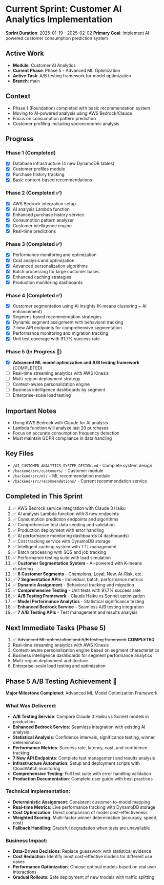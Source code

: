 # Current Sprint: Customer AI Analytics Implementation
**Sprint Duration**: 2025-01-19 - 2025-02-02
**Primary Goal**: Implement AI-powered customer consumption prediction system

## Active Work
- **Module**: Customer AI Analytics
- **Current Phase**: Phase 5 - Advanced ML Optimization
- **Active Task**: A/B testing framework for model optimization
- **Branch**: main

## Context
- Phase 1 (Foundation) completed with basic recommendation system
- Moving to AI-powered analysis using AWS Bedrock/Claude
- Focus on consumption pattern prediction
- Customer profiling including socioeconomic analysis

## Progress
### Phase 1 (Completed)
- [x] Database infrastructure (4 new DynamoDB tables)
- [x] Customer profiles module
- [x] Purchase history tracking
- [x] Basic content-based recommendations

### Phase 2 (Completed ✅)
- [x] AWS Bedrock integration setup
- [x] AI analysis Lambda function
- [x] Enhanced purchase history service
- [x] Consumption pattern analyzer
- [x] Customer intelligence engine
- [x] Real-time predictions

### Phase 3 (Completed ✅)
- [x] Performance monitoring and optimization
- [x] Cost analysis and optimization
- [x] Advanced personalization algorithms
- [x] Batch processing for large customer bases
- [x] Enhanced caching strategies
- [x] Production monitoring dashboards

### Phase 4 (Completed ✅)
- [x] Customer segmentation using AI insights (K-means clustering + AI enhancement)
- [x] Segment-based recommendation strategies
- [x] Dynamic segment assignment with behavioral tracking
- [x] 7 new API endpoints for comprehensive segmentation
- [x] Performance monitoring and migration tracking
- [x] Unit test coverage with 91.7% success rate

### Phase 5 (In Progress 🚀)
- [x] **Advanced ML model optimization and A/B testing framework** (COMPLETED)
- [ ] Real-time streaming analytics with AWS Kinesis
- [ ] Multi-region deployment strategy
- [ ] Context-aware personalization engine
- [ ] Business intelligence dashboards by segment
- [ ] Enterprise-scale load testing

## Important Notes
- Using AWS Bedrock with Claude for AI analysis
- Lambda function will analyze last 20 purchases
- Focus on accurate consumption frequency detection
- Must maintain GDPR compliance in data handling

## Key Files
- `/AI_CUSTOMER_ANALYTICS_SYSTEM_DESIGN.md` - Complete system design
- `/backend/src/customers/` - Customer module
- `/backend/src/ml/` - ML recommendation module
- `/backend/src/recommendations/` - Current recommendation service

## Completed in This Sprint
1. ✅ AWS Bedrock service integration with Claude 3 Haiku
2. ✅ AI analysis Lambda function with 8 new endpoints
3. ✅ Consumption prediction endpoints and algorithms
4. ✅ Comprehensive test data seeding and validation
5. ✅ Production deployment with error handling
6. ✅ AI performance monitoring dashboards (4 dashboards)
7. ✅ Cost tracking service with DynamoDB storage
8. ✅ Intelligent caching system with TTL management
9. ✅ Batch processing with SQS and job tracking
10. ✅ Performance testing suite with load simulation
11. ✅ **Customer Segmentation System** - AI-powered with K-means clustering
12. ✅ **8 Customer Segments** - Champions, Loyal, New, At-Risk, etc.
13. ✅ **7 Segmentation APIs** - Individual, batch, performance metrics
14. ✅ **Dynamic Assignment** - Behavioral tracking and migration
15. ✅ **Comprehensive Testing** - Unit tests with 91.7% success rate
16. ✅ **A/B Testing Framework** - Claude Haiku vs Sonnet optimization
17. ✅ **Model Performance Analytics** - Statistical significance testing
18. ✅ **Enhanced Bedrock Service** - Seamless A/B testing integration
19. ✅ **7 A/B Testing APIs** - Test management and results analysis

## Next Immediate Tasks (Phase 5)
1. ✅ ~~Advanced ML optimization and A/B testing framework~~ **COMPLETED**
2. Real-time streaming analytics with AWS Kinesis
3. Context-aware personalization engine based on segment characteristics
4. Business intelligence dashboards for segment performance analytics
5. Multi-region deployment architecture
6. Enterprise-scale load testing and optimization

## Phase 5 A/B Testing Achievement 🎉

**Major Milestone Completed**: Advanced ML Model Optimization Framework

### What Was Delivered:
- **A/B Testing Service**: Compare Claude 3 Haiku vs Sonnet models in production
- **Enhanced Bedrock Service**: Seamless integration with existing AI analysis
- **Statistical Analysis**: Confidence intervals, significance testing, winner determination
- **Performance Metrics**: Success rate, latency, cost, and confidence tracking
- **7 New API Endpoints**: Complete test management and results analysis
- **Infrastructure Automation**: Setup and deployment scripts with CloudWatch monitoring
- **Comprehensive Testing**: Full test suite with error handling validation
- **Production Documentation**: Complete user guide with best practices

### Technical Implementation:
- **Deterministic Assignment**: Consistent customer-to-model mapping
- **Real-time Metrics**: Live performance tracking with DynamoDB storage
- **Cost Optimization**: Direct comparison of model cost-effectiveness
- **Weighted Scoring**: Multi-factor winner determination (accuracy, speed, cost)
- **Fallback Handling**: Graceful degradation when tests are unavailable

### Business Impact:
- **Data-Driven Decisions**: Replace guesswork with statistical evidence
- **Cost Reduction**: Identify most cost-effective models for different use cases
- **Performance Optimization**: Choose optimal models based on real user interactions
- **Gradual Rollouts**: Safe deployment of new models with traffic splitting